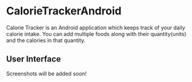 # CalorieTrackerAndroid

Calorie Tracker is an Android application which keeps track of your daily calorie intake. You can add multiple foods along with their quantity(units) and the calories in that quantity.

## User Interface
Screenshots will be added soon!
